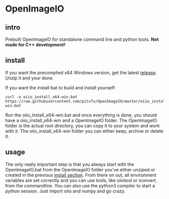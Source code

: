 # OpenImageIO #

## intro ##

Prebuilt OpenImageIO for standalone command line and python tools. __Not made for C++ development!__

## install ##

If you want the precomplied x64 Windows version, get the latest [release](https://github.com/pitvfx/OpenImageIO/releases/tag/v1.0.0).
Unzip it and your done.

If you want the install bat to build and install yourself:
````
curl -o oiio_install_x64-win.bat https://raw.githubusercontent.com/pitvfx/OpenImageIO/master/oiio_install_x64-win.bat
````
Run the oiio_install_x64-win.bat and once everything is done, you should have a oiio_install_x64-win and a OpenImageIO folder. The OpenImageIO folder is the actual root directory, you can copy it to your system and work with it. The oiio_install_x64-win folder you can either keep, archive or delete it.

## usage ##

The only really important step is that you always start with the OpenImageIO.bat from the OpenImageIO folder you've either unziped or created in the previous [install section](#install). From there on out, all environment variables are set correctly and you can use tools, like oiiotool or iconvert, from the commandline. You can also use the python3 compiler to start a python session. Just import oiio and numpy and go crazy.

